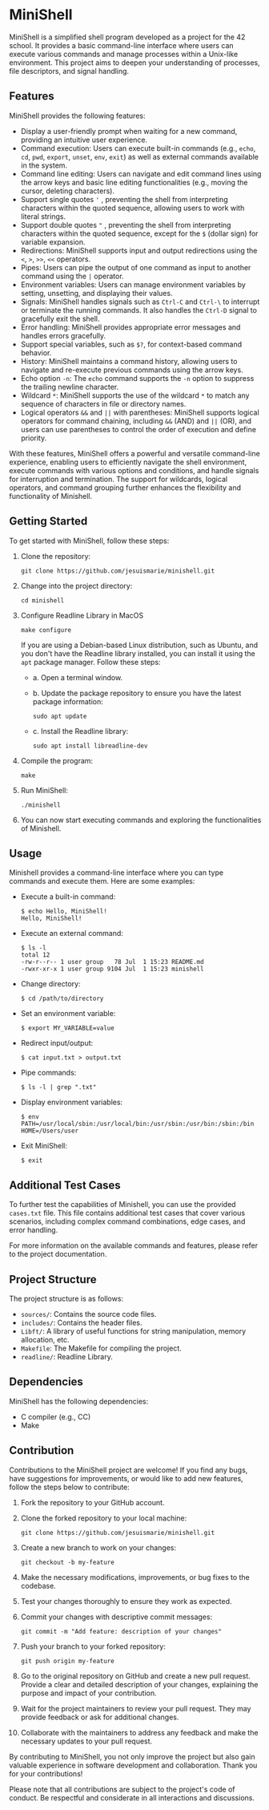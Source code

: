 # MiniShell 

MiniShell is a simplified shell program developed as a project for the 42 school. It provides a basic command-line interface where users can execute various commands and manage processes within a Unix-like environment. This project aims to deepen your understanding of processes, file descriptors, and signal handling.

## Features

MiniShell provides the following features:

- Display a user-friendly prompt when waiting for a new command, providing an intuitive user experience.
- Command execution: Users can execute built-in commands (e.g., `echo`, `cd`, `pwd`, `export`, `unset`, `env`, `exit`) as well as external commands available in the system.
- Command line editing: Users can navigate and edit command lines using the arrow keys and basic line editing functionalities (e.g., moving the cursor, deleting characters).
- Support single quotes `'` , preventing the shell from interpreting characters within the quoted sequence, allowing users to work with literal strings.
- Support double quotes `"` , preventing the shell from interpreting characters within the quoted sequence, except for the `$` (dollar sign) for variable expansion.
- Redirections: MiniShell supports input and output redirections using the `<`, `>`, `>>`, `<<` operators.
- Pipes: Users can pipe the output of one command as input to another command using the `|` operator.
- Environment variables: Users can manage environment variables by setting, unsetting, and displaying their values.
- Signals: MiniShell handles signals such as `Ctrl-C` and `Ctrl-\` to interrupt or terminate the running commands. It also handles the `Ctrl-D` signal to gracefully exit the shell.
- Error handling: MiniShell provides appropriate error messages and handles errors gracefully.
- Support special variables, such as `$?`, for context-based command behavior.
- History: MiniShell maintains a command history, allowing users to navigate and re-execute previous commands using the arrow keys.
- Echo option `-n`: The `echo` command supports the `-n` option to suppress the trailing newline character.
- Wildcard `*`: MiniShell supports the use of the wildcard `*` to match any sequence of characters in file or directory names.
- Logical operators `&&` and `||` with parentheses: MiniShell supports logical operators for command chaining, including `&&` (AND) and `||` (OR), and users can use parentheses to control the order of execution and define priority.

With these features, MiniShell offers a powerful and versatile command-line experience, enabling users to efficiently navigate the shell environment, execute commands with various options and conditions, and handle signals for interruption and termination. The support for wildcards, logical operators, and command grouping further enhances the flexibility and functionality of Minishell.

## Getting Started

To get started with MiniShell, follow these steps:

1. Clone the repository:

   ```
   git clone https://github.com/jesuismarie/minishell.git
   ```

2. Change into the project directory:

   ```
   cd minishell
   ```

3. Configure Readline Library in MacOS

   ```
   make configure
   ```

   If you are using a Debian-based Linux distribution, such as Ubuntu, and you don't have the Readline library installed, you can install it using the `apt` package manager. Follow these steps:

   - a. Open a terminal window.

   - b. Update the package repository to ensure you have the latest package information:
	  ```
      sudo apt update
      ```

   - c. Install the Readline library:

      ```
      sudo apt install libreadline-dev
      ```

4. Compile the program:

   ```
   make
   ```

5. Run MiniShell:

   ```
   ./minishell
   ```

5. You can now start executing commands and exploring the functionalities of Minishell.

## Usage

Minishell provides a command-line interface where you can type commands and execute them. Here are some examples:

- Execute a built-in command:
  ```
  $ echo Hello, MiniShell!
  Hello, MiniShell!
  ```

- Execute an external command:
  ```
  $ ls -l
  total 12
  -rw-r--r-- 1 user group   78 Jul  1 15:23 README.md
  -rwxr-xr-x 1 user group 9104 Jul  1 15:23 minishell
  ```

- Change directory:
  ```
  $ cd /path/to/directory
  ```

- Set an environment variable:
  ```
  $ export MY_VARIABLE=value
  ```

- Redirect input/output:
  ```
  $ cat input.txt > output.txt
  ```

- Pipe commands:
  ```
  $ ls -l | grep ".txt"
  ```

- Display environment variables:
  ```
  $ env
  PATH=/usr/local/sbin:/usr/local/bin:/usr/sbin:/usr/bin:/sbin:/bin
  HOME=/Users/user
  ```

- Exit MiniShell:
  ```
  $ exit
  ```

## Additional Test Cases

To further test the capabilities of Minishell, you can use the provided `cases.txt` file. This file contains additional test cases that cover various scenarios, including complex command combinations, edge cases, and error handling.

For more information on the available commands and features, please refer to the project documentation.

## Project Structure

The project structure is as follows:

- `sources/`: Contains the source code files.
- `includes/`: Contains the header files.
- `Libft/`: A library of useful functions for string manipulation, memory allocation, etc.
- `Makefile`: The Makefile for compiling the project.
- `readline/`: Readline Library.

## Dependencies

MiniShell has the following dependencies:

- C compiler (e.g., CC)
- Make

## Contribution

Contributions to the MiniShell project are welcome! If you find any bugs, have suggestions for improvements, or would like to add new features, follow the steps below to contribute:

1. Fork the repository to your GitHub account.

2. Clone the forked repository to your local machine:

   ```
   git clone https://github.com/jesuismarie/minishell.git
   ```

3. Create a new branch to work on your changes:

   ```
   git checkout -b my-feature
   ```

4. Make the necessary modifications, improvements, or bug fixes to the codebase.

5. Test your changes thoroughly to ensure they work as expected.

6. Commit your changes with descriptive commit messages:

   ```
   git commit -m "Add feature: description of your changes"
   ```

7. Push your branch to your forked repository:

   ```
   git push origin my-feature
   ```

8. Go to the original repository on GitHub and create a new pull request. Provide a clear and detailed description of your changes, explaining the purpose and impact of your contribution.

9. Wait for the project maintainers to review your pull request. They may provide feedback or ask for additional changes.

10. Collaborate with the maintainers to address any feedback and make the necessary updates to your pull request.

By contributing to MiniShell, you not only improve the project but also gain valuable experience in software development and collaboration. Thank you for your contributions!

Please note that all contributions are subject to the project's code of conduct. Be respectful and considerate in all interactions and discussions.



